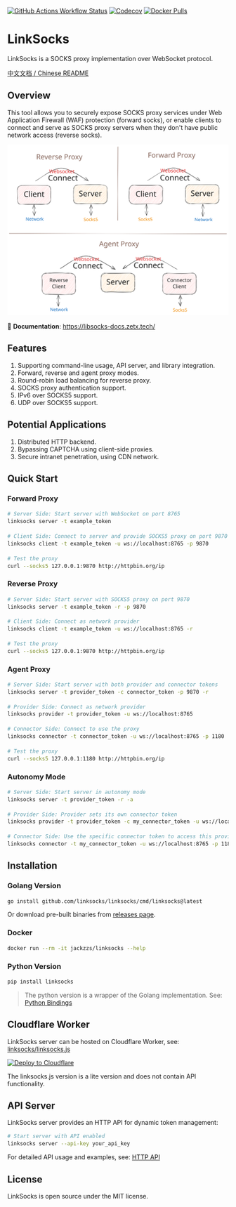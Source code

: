 [![GitHub Actions Workflow Status](https://img.shields.io/github/actions/workflow/status/linksocks/linksocks/ci.yml?logo=github&label=Tests)](https://github.com/linksocks/linksocks/actions) [![Codecov](https://img.shields.io/codecov/c/github/linksocks/linksocks?logo=codecov&logoColor=white)](https://app.codecov.io/gh/linksocks/linksocks/tree/main) [![Docker Pulls](https://img.shields.io/docker/pulls/jackzzs/linksocks?logo=docker&logoColor=white)](https://hub.docker.com/r/jackzzs/linksocks)

# LinkSocks

LinkSocks is a SOCKS proxy implementation over WebSocket protocol.

[中文文档 / Chinese README](README.cn.md)

## Overview

This tool allows you to securely expose SOCKS proxy services under Web Application Firewall (WAF) protection (forward socks), or enable clients to connect and serve as SOCKS proxy servers when they don't have public network access (reverse socks).

![Main Diagram](https://github.com/linksocks/linksocks/raw/main/images/abstract.svg)

📖 **Documentation**: https://libsocks-docs.zetx.tech/

## Features

1. Supporting command-line usage, API server, and library integration.
2. Forward, reverse and agent proxy modes.
3. Round-robin load balancing for reverse proxy.
4. SOCKS proxy authentication support.
5. IPv6 over SOCKS5 support.
6. UDP over SOCKS5 support.

## Potential Applications

1. Distributed HTTP backend.
2. Bypassing CAPTCHA using client-side proxies.
3. Secure intranet penetration, using CDN network.

## Quick Start

### Forward Proxy

```bash
# Server Side: Start server with WebSocket on port 8765
linksocks server -t example_token

# Client Side: Connect to server and provide SOCKS5 proxy on port 9870
linksocks client -t example_token -u ws://localhost:8765 -p 9870

# Test the proxy
curl --socks5 127.0.0.1:9870 http://httpbin.org/ip
```

### Reverse Proxy

```bash
# Server Side: Start server with SOCKS5 proxy on port 9870
linksocks server -t example_token -r -p 9870

# Client Side: Connect as network provider
linksocks client -t example_token -u ws://localhost:8765 -r

# Test the proxy
curl --socks5 127.0.0.1:9870 http://httpbin.org/ip
```

### Agent Proxy

```bash
# Server Side: Start server with both provider and connector tokens
linksocks server -t provider_token -c connector_token -p 9870 -r

# Provider Side: Connect as network provider
linksocks provider -t provider_token -u ws://localhost:8765

# Connector Side: Connect to use the proxy
linksocks connector -t connector_token -u ws://localhost:8765 -p 1180

# Test the proxy
curl --socks5 127.0.0.1:1180 http://httpbin.org/ip
```

### Autonomy Mode

```bash
# Server Side: Start server in autonomy mode
linksocks server -t provider_token -r -a

# Provider Side: Provider sets its own connector token
linksocks provider -t provider_token -c my_connector_token -u ws://localhost:8765

# Connector Side: Use the specific connector token to access this provider
linksocks connector -t my_connector_token -u ws://localhost:8765 -p 1180
```

## Installation

### Golang Version
```bash
go install github.com/linksocks/linksocks/cmd/linksocks@latest
```

Or download pre-built binaries from [releases page](https://github.com/linksocks/linksocks/releases).

### Docker
```bash
docker run --rm -it jackzzs/linksocks --help
```

### Python Version
```bash
pip install linksocks
```

> The python version is a wrapper of the Golang implementation. See: [Python Bindings](https://libsocks-docs.zetx.tech/python/)

## Cloudflare Worker

LinkSocks server can be hosted on Cloudflare Worker, see: [linksocks/linksocks.js](https://github.com/linksocks/linksocks.js)

[![Deploy to Cloudflare](https://deploy.workers.cloudflare.com/button)](https://deploy.workers.cloudflare.com/?url=https://github.com/linksocks/linksocks.js)

The linksocks.js version is a lite version and does not contain API functionality.

## API Server

LinkSocks server provides an HTTP API for dynamic token management:

```bash
# Start server with API enabled
linksocks server --api-key your_api_key
```

For detailed API usage and examples, see: [HTTP API](https://libsocks-docs.zetx.tech/guide/http-api)

## License

LinkSocks is open source under the MIT license.
